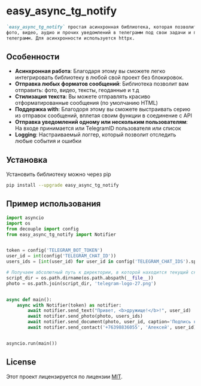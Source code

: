 # easy_async_tg_notify

```markdown
`easy_async_tg_notify` простая асинхронная библиотека, которая позволит вам без заморочек настроить отправку текстовых,
фото, видео, аудио и прочих уведомлений в телеграмм под свои задачи и проекты. Библиотека работает на чистом API 
телеграмм. Для асинхронности используется httpx.

```

## Особенности

- **Асинхронная работа**: Благодаря этому вы сможете легко интегрировать библиотеку в любой свой проект без блокировок.
- **Отправка любых форматов сообщений**: Библиотека позволит вам отправить: фото, видео, тексты, геоданные и т.д
- **Стилизация текста**: Вы можете отправлять красиво отформатированные сообщения (по умолчанию HTML)
- **Поддержка with**: Благодоря этому вы сможете выстраивать серию из отправок сообщений, вплетая своим функции в соединение с API
- **Отправка уведомлений одному или нескольким пользователям**: На входе принимается или TelegramID пользователя или список
- **Logging**: Настраиваемый логгер, который позволит отследить любые события и ошибки

## Установка

Установить библиотеку можно через pip

```bash
pip install --upgrade easy_async_tg_notify
```

## Пример использования

```python
import asyncio
import os
from decouple import config
from easy_async_tg_notify import Notifier


token = config('TELEGRAM_BOT_TOKEN')
user_id = int(config('TELEGRAM_CHAT_ID'))
users_ids = [int(user_id) for user_id in config('TELEGRAM_CHAT_IDS').split(',')]

# Получаем абсолютный путь к директории, в которой находится текущий скрипт
script_dir = os.path.dirname(os.path.abspath(__file__))
photo = os.path.join(script_dir, 'telegram-logo-27.png')


async def main():
    async with Notifier(token) as notifier:
        await notifier.send_text("Привет, <b>дружище!</b>!", user_id)
        await notifier.send_photo(photo, users_ids)
        await notifier.send_document(photo, user_id, caption='Подпись к документу')
        await notifier.send_contact('+76398836055', 'Алексей', user_id)


asyncio.run(main())

```

## License

Этот проект лицензируется по лицензии [MIT](https://choosealicense.com/licenses/mit/).
